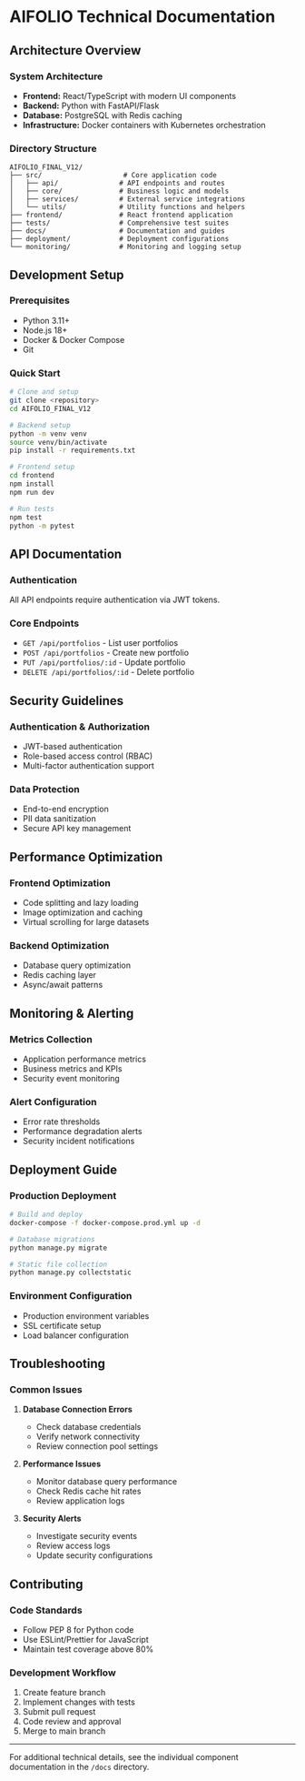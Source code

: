 # AIFOLIO Technical Documentation

## Architecture Overview

### System Architecture
- **Frontend:** React/TypeScript with modern UI components
- **Backend:** Python with FastAPI/Flask
- **Database:** PostgreSQL with Redis caching
- **Infrastructure:** Docker containers with Kubernetes orchestration

### Directory Structure
```
AIFOLIO_FINAL_V12/
├── src/                    # Core application code
│   ├── api/               # API endpoints and routes
│   ├── core/              # Business logic and models
│   ├── services/          # External service integrations
│   └── utils/             # Utility functions and helpers
├── frontend/              # React frontend application
├── tests/                 # Comprehensive test suites
├── docs/                  # Documentation and guides
├── deployment/            # Deployment configurations
└── monitoring/            # Monitoring and logging setup
```

## Development Setup

### Prerequisites
- Python 3.11+
- Node.js 18+
- Docker & Docker Compose
- Git

### Quick Start
```bash
# Clone and setup
git clone <repository>
cd AIFOLIO_FINAL_V12

# Backend setup
python -m venv venv
source venv/bin/activate
pip install -r requirements.txt

# Frontend setup
cd frontend
npm install
npm run dev

# Run tests
npm test
python -m pytest
```

## API Documentation

### Authentication
All API endpoints require authentication via JWT tokens.

### Core Endpoints
- `GET /api/portfolios` - List user portfolios
- `POST /api/portfolios` - Create new portfolio
- `PUT /api/portfolios/:id` - Update portfolio
- `DELETE /api/portfolios/:id` - Delete portfolio

## Security Guidelines

### Authentication & Authorization
- JWT-based authentication
- Role-based access control (RBAC)
- Multi-factor authentication support

### Data Protection
- End-to-end encryption
- PII data sanitization
- Secure API key management

## Performance Optimization

### Frontend Optimization
- Code splitting and lazy loading
- Image optimization and caching
- Virtual scrolling for large datasets

### Backend Optimization
- Database query optimization
- Redis caching layer
- Async/await patterns

## Monitoring & Alerting

### Metrics Collection
- Application performance metrics
- Business metrics and KPIs
- Security event monitoring

### Alert Configuration
- Error rate thresholds
- Performance degradation alerts
- Security incident notifications

## Deployment Guide

### Production Deployment
```bash
# Build and deploy
docker-compose -f docker-compose.prod.yml up -d

# Database migrations
python manage.py migrate

# Static file collection
python manage.py collectstatic
```

### Environment Configuration
- Production environment variables
- SSL certificate setup
- Load balancer configuration

## Troubleshooting

### Common Issues
1. **Database Connection Errors**
   - Check database credentials
   - Verify network connectivity
   - Review connection pool settings

2. **Performance Issues**
   - Monitor database query performance
   - Check Redis cache hit rates
   - Review application logs

3. **Security Alerts**
   - Investigate security events
   - Review access logs
   - Update security configurations

## Contributing

### Code Standards
- Follow PEP 8 for Python code
- Use ESLint/Prettier for JavaScript
- Maintain test coverage above 80%

### Development Workflow
1. Create feature branch
2. Implement changes with tests
3. Submit pull request
4. Code review and approval
5. Merge to main branch

---

For additional technical details, see the individual component documentation in the `/docs` directory.
